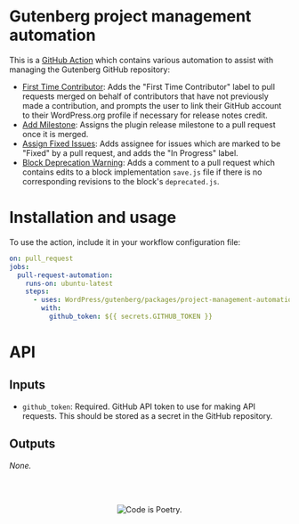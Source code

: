# Gutenberg project management automation

This is a [GitHub Action](https://help.github.com/en/categories/automating-your-workflow-with-github-actions) which contains various automation to assist with managing the Gutenberg GitHub repository:

- [First Time Contributor](https://github.com/WordPress/gutenberg/tree/master/packages/project-management-automation/lib/tasks/first-time-contributor): Adds the "First Time Contributor" label to pull requests merged on behalf of contributors that have not previously made a contribution, and prompts the user to link their GitHub account to their WordPress.org profile if necessary for release notes credit.
- [Add Milestone](https://github.com/WordPress/gutenberg/tree/master/packages/project-management-automation/lib/tasks/add-milestone): Assigns the plugin release milestone to a pull request once it is merged.
- [Assign Fixed Issues](https://github.com/WordPress/gutenberg/tree/master/packages/project-management-automation/lib/tasks/assign-fixed-issues): Adds assignee for issues which are marked to be "Fixed" by a pull request, and adds the "In Progress" label.
- [Block Deprecation Warning](https://github.com/WordPress/gutenberg/tree/master/packages/project-management-automation/lib/tasks/block-deprecation-warning): Adds a comment to a pull request which contains edits to a block implementation `save.js` file if there is no corresponding revisions to the block's `deprecated.js`.

# Installation and usage

To use the action, include it in your workflow configuration file:

```yaml
on: pull_request
jobs:
  pull-request-automation:
    runs-on: ubuntu-latest
    steps:
      - uses: WordPress/gutenberg/packages/project-management-automation@master
        with:
          github_token: ${{ secrets.GITHUB_TOKEN }}

```

# API

## Inputs

- `github_token`: Required. GitHub API token to use for making API requests. This should be stored as a secret in the GitHub repository.

## Outputs

_None._

<br/><br/><p align="center"><img src="https://s.w.org/style/images/codeispoetry.png?1" alt="Code is Poetry." /></p>
